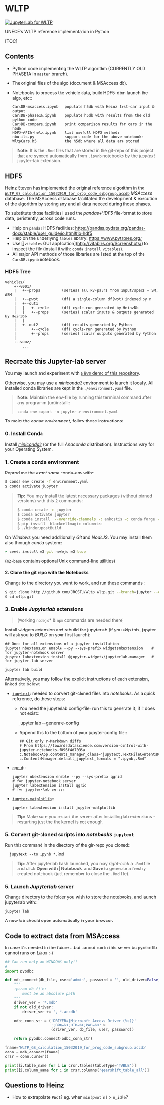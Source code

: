 # WLTP
[![JupyterLab for WLTP](https://mybinder.org/badge_logo.svg)][1]

UNECE's WLTP reference implementation in Python


[TOC]

## Contents
- Python code implementing the WLTP algorithm (CURRENTLY OLD PHASE1A in `master` branch).
- The original files of the algo (document & MSAccess db).
- Notebooks to process the vehicle data, build HDF5-dbm launch the algo, etc::

      CarsDB-msaccess.ipynb   populate h5db with Heinz test-car input & output 
      CarsDB-phase1a.ipynb    populate h5db with results from the old python code
      CarsDB-compare.ipynb    print comparison results for cars in the h5db
      HDF5-APIh-help.ipynb    list usefull HDF5 methods
      nbutils.py              support code for the above notebooks
      WltpCars.h5             the h5db where all data are stored
      
> **Note:**
> It is the `.Rmd` files that are stored in the git-repo of this project
> that are synced  automatically from `.ipynb` notebooks by the *jupytext*
> jupyter-lab extension.


## HDF5
Heinz Steven has implemented the original reference algorithm in the [`WLTP_GS_calculation_15032019_for_prog_code_subgroup.accdb`](./WLTP_GS_calculation_15032019_for_prog_code_subgroup.accdb) *MSAccess* database.
The MSAccess database facilitated the development & execution of the algorithm 
by storing any and all data needed during those phases.

To substitute those facilities i used the *pandas*+*HDF5* file-format to store data, 
peristently, across code runs.

- Help on `pandas` HDF5 facilities: https://pandas.pydata.org/pandas-docs/stable/user_guide/io.html#io-hdf5
- Help on the underlying `tables` library: https://www.pytables.org/
- Use []`vitables` GUI application](http://vitables.org/Screenshots/)
  to inspect the file (install it with: `conda install vitables`). 
- All major API methods of those libraries are listed  at the top 
  of the `CarsDB.ipynb` notebook.

### HDF5 Tree
```
vehicles/
    +--v001/
    |   +--props          (series) all kv-pairs from input/specs + SM, ASM
    |   +--pwot           (df) a single-column df(wot) indexed by n
    |   +--out1
    |   |   +--cycle      (df) cycle-run generated by HeinzDb
    |   |   +--props      (series) scalar inputs & outputs generated by HeinzDb
    |   |
    |   +--out2           (df) results generated by Python
    |       +--cycle      (df) cycle-run generated by Python 
    |       +--props      (series) scalar outputs generated by Python
    |
    +--v002/
        ...
```

## Recreate this Jupyter-lab server
You may launch and experiment with [a *live* demo of this repository][1].

Otherwise, you may use a *miniconda3* environment to launch it locally.
All installed conda libraries are kept in the `./environment.yaml` file.

> **Note:**
> Maintain the env-file by running this terminal command after any programm (un)install::
>     
>     conda env export -n jupyter > environment.yaml 

To make the *conda environment*, follow these instructions:

### 0. Install Conda
Install [*miniconda3*](https://docs.conda.io/en/latest/miniconda.html) 
(or the full *Anaconda* distribution).
   Instructions vary for your Operating System.

### 1. Create a conda environment
Reproduce the *exact same* conda-env with::

```bash
$ conda env create -f environment.yaml
$ conda activate jupyter
```

> **Tip:**
> You may install the latest necessary packages (without pinned versions) 
> with this 2 commands::
> 
> ```bash
> $ conda create -n jupyter
> $ conda activate jupyter
> $ conda install  --override-channels -c ankostis -c conda-forge -c defaults pip  jupyterlab nodejs qgrid jupytext  scipy matplotlib ipympl seaborn black jsonschema==2.6.0 pytables h5py wltp xlrd pandalone sphinx ruamel.yaml xonsh
> $ pip install  blackcellmagic columnize
> $ ./binder/postBuild
> ```


On *Windows* you need additionally *Git* and *NodeJS*. 
You may install them also through *conda* system::

```bat
> conda install m2-git nodejs m2-base
```

(`m2-base` contains optional Unix command-line utilities)



#### 2. Clone the git repo with the Notebooks

Change to the directory you want to work, and run these commands::

```bash
$ git clone http://github.com/JRCSTU/wltp wltp.git --branch=jupyter --depth=1
$ cd wltp.git
```


### 3. Enable *Jupyterlab* extensions

> (working `nodejs`* & `npm` commands are needed there)

Install widgets extension and rebuild the jupyterlab
(if you skip this, jupyter will ask you to *BUILD* on your first launch):

    ## Once for all extensions of a jupyter installation
    jupyter nbextension enable --py --sys-prefix widgetsnbextension    # for jupyter-notebook server
    jupyter labextension install @jupyter-widgets/jupyterlab-manager   # for jupyter-lab server

    jupyter lab build

Alternatively, you may follow the explicit instructions of each extension,
linked site below:

- [`jupytext`](https://github.com/mwouts/jupytext): needed to convert git-cloned files into *notebooks*.
  As a quick reference, do these steps:

  - You need the jupyterlab config-file; run this to generate it, if it does not exist::

      jupyter lab --generate-config
  
  - Append this to the bottom of your jupyter-config file::
  
  
        ## Git only r-Markdown diffs
        # From https://towardsdatascience.com/version-control-with-jupyter-notebooks-f096f4d7035a
        c.NotebookApp.contents_manager_class="jupytext.TextFileContentsManager"
        c.ContentsManager.default_jupytext_formats = ".ipynb,.Rmd"

- [`qgrid`](https://github.com/quantopian/qgrid#installation)::

      jupyter nbextension enable --py --sys-prefix qgrid                 # for jupyter-notebook server
      jupyter labextension install qgrid                                 # for jupyter-lab server
      
- [`jupyter-matplotlib`](https://github.com/matplotlib/jupyter-matplotlib)::

      jupyter labextension install jupyter-matplotlib

> **Tip:**
> Make sure you restart the server after installing lab extensions - restarting 
> just the the kernel is not enough.


### 5. Convert git-cloned scripts into *notebooks* `jupytext`

Run this command in the directory of the gir-repo you cloned::

      jupytext --to ipynb *.Rmd

> **Tip**: 
> After jupyterlab hash launched, you may *right-click* a `.Rmd` file and 
> click **Open with | Notebook**, and **Save** to generate a freshly created notebook 
> (just remember to close the `.Rmd` file).


### 5. Launch *Jupyterlab* server
Change directory to the folder you wish to store the notebooks,
and launch jupyterlab with::

    jupyter lab

A new tab should open automatically in your browser.



## Code to extract data from MSAccess

In case it's needed in the future
...but cannot run in this server bc `pyodbc` lib cannot runs on *Linux* :-( 

```python
## Can run only on WINDOWS only!!
#
import pyodbc

def mdb_connect(db_file, user='admin', password = '', old_driver=False):
    """
    :param db_file:
        must be an absolute path
    """
    driver_ver = '*.mdb'
    if not old_driver:
        driver_ver += ', *.accdb'

    odbc_conn_str = ('DRIVER={Microsoft Access Driver (%s)}'
                     ';DBQ=%s;UID=%s;PWD=%s' %
                     (driver_ver, db_file, user, password))

    return pyodbc.connect(odbc_conn_str)

fname='WLTP_GS_calculation_15032019_for_prog_code_subgroup.accdb'
conn = mdb_connect(fname)
crsr = conn.cursor()

print([i.table_name for i in crsr.tables(tableType='TABLE')]
print([i.column_name for i in crsr.columns('gearshift_table_all')]
```

## Questions to Heinz

- How to extrapolate `PWot`?  eg. when `min(pwot[n]` > `n_idle`?


[1]: https://mybinder.org/v2/gh/JRCSTU/wltp/jupyter?urlpath=lab%2F